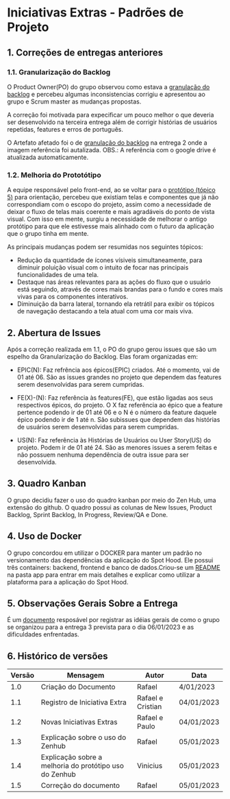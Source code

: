 # Iniciativas Extras - Padrões de Projeto

## 1. Correções de entregas anteriores

### 1.1. Granularização do Backlog
O Product Owner(PO) do grupo observou como estava a [granulação do backlog](../Modelagem/Backlog.md) e percebeu algumas inconsistencias corrigiu e apresentou ao grupo e Scrum master as mudanças propostas. 

A correção foi motivada para expecificar um pouco melhor o que deveria ser desenvolvido na terceira entrega além de corrigir histórias de usuários repetidas, features e erros de português.

O Artefato afetado foi o de [granulação do backlog](../Modelagem/Backlog.md#Prototype) na entrega 2 onde a imagem referência foi autalizada. OBS.: A referência com o google drive é atualizada automaticamente.

### 1.2. Melhoria do Prototótipo
A equipe responsável pelo front-end, ao se voltar para o [protótipo (tópico 5)](../Base/1.1.1.DesignSprint.md) para orientação, percebeu que existiam telas e componentes que já não correspondiam com o escopo do projeto, assim como a necessidade de deixar o fluxo de telas mais coerente e mais agradáveis do ponto de vista visual. Com isso em mente, surgiu a necessidade de melhorar o antigo protótipo para que ele estivesse mais alinhado com o futuro da aplicação que o grupo tinha em mente.

As principais mudanças podem ser resumidas nos seguintes tópicos:
* Redução da quantidade de ícones vísiveis simultaneamente, para diminuir poluição visual com o intuito de focar nas principais funcionalidades de uma tela.
* Destaque nas áreas relevantes para as ações do fluxo que o usuário está seguindo, através de cores mais brandas para o fundo e cores mais vivas para os componentes interativos.
* Diminuição da barra lateral, tornando ela retrátil para exibir os tópicos de navegação destacando a tela atual com uma cor mais viva.

## 2. Abertura de Issues
Após a correção realizada em 1.1, o PO do grupo gerou issues que são um espelho da Granularização do Backlog. Elas foram organizadas em:
* EPIC(N): Faz refrência aos épicos(EPIC) criados. Até o momento, vai de 01 até 06. São as issues grandes no projeto que dependem das features serem desenvolvidas para serem cumpridas.

* FE(X)-(N): Faz referência às features(FE), que estão ligadas aos seus respectivos épicos, do projeto. O X faz referência ao épico que a feature pertence podendo ir de 01 até 06 e o N é o número da feature daquele épico podendo ir de 1 até n. São subissues que dependem das histórias de usuários serem desenvolvidas para serem cumpridas.

* US(N): Faz referência às Histórias de Usuários ou User Story(US) do projeto. Podem ir de 01 até 24. São as menores issues a serem feitas e não possuem nenhuma dependência de outra issue para ser desenvolvida.

## 3. Quadro Kanban
O grupo decidiu fazer o uso do quadro kanban por meio do Zen Hub, uma extensão do github. O quadro possui as colunas de New Issues, Product Backlog, Sprint Backlog, In Progress, Review/QA e Done.

## 4. Uso de Docker
O grupo concordou em utilizar o DOCKER para manter um padrão no versionamento das dependências da aplicação do Spot Hood. Ele possui três containers: backend, frontend e banco de dados.Criou-se um [README](https://github.com/UnBArqDsw2022-2/2022.2_G3_SpotHood/tree/main/app) na pasta app para entrar em mais detalhes e explicar como utilizar a plataforma para a aplicação do Spot Hood.

## 5. Observações Gerais Sobre a Entrega
É um [documento](./3.6.ObservacoesGerais.md) resposável por registrar as idéias gerais de como o grupo se organizou para a entrega 3 prevista para o dia 06/01/2023 e as dificuldades enfrentadas.

## 6. Histórico de versões
  
| Versão | Mensagem                   | Autor        | Data       |
|--------|----------------------------|--------------|------------|
| 1.0    | Criação do Documento       | Rafael| 4/01/2023 |
| 1.1    | Registro de Iniciativa Extra      | Rafael e Cristian | 04/01/2023 |
| 1.2    | Novas Iniciativas Extras     | Rafael e Paulo | 04/01/2023|
| 1.3    | Explicação sobre o uso do Zenhub| Rafael | 05/01/2023|
| 1.4    | Explicação sobre a melhoria do protótipo uso do Zenhub| Vinicius | 05/01/2023|
| 1.5    | Correção do documento | Rafael | 05/01/2023


